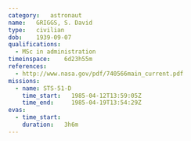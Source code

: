 ```yaml
---
category:	astronaut
name:	GRIGGS, S. David
type:	civilian
dob:	1939-09-07
qualifications:
  - MSc in administration
timeinspace:	6d23h55m
references:
  - http://www.nasa.gov/pdf/740566main_current.pdf
missions:
  - name: STS-51-D
    time_start:   1985-04-12T13:59:05Z
    time_end:     1985-04-19T13:54:29Z
evas:
  - time_start: 
    duration:   3h6m
---
```


